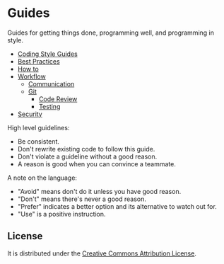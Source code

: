 Guides
======

Guides for getting things done, programming well, and programming in style.

* [Coding Style Guides](./code-styles)
* [Best Practices](./best-practices)
* [How to](./how-to)
* [Workflow](./workflow)
  * [Communication](./protocol/communication)
  * [Git](./protocol/git)
	* [Code Review](./code-review)
	* [Testing](./testing)
* [Security](./security)

High level guidelines:

* Be consistent.
* Don't rewrite existing code to follow this guide.
* Don't violate a guideline without a good reason.
* A reason is good when you can convince a teammate.

A note on the language:

* "Avoid" means don't do it unless you have good reason.
* "Don't" means there's never a good reason.
* "Prefer" indicates a better option and its alternative to watch out for.
* "Use" is a positive instruction.

License
-------

It is distributed under the [Creative Commons Attribution License](http://creativecommons.org/licenses/by/3.0/).
